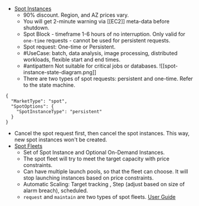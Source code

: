 * [Spot Instances](https://docs.aws.amazon.com/AWSEC2/latest/UserGuide/spot-requests.html)
	* 90% discount. Region, and AZ prices vary.
	* You will get 2-minute warning via [[EC2]] meta-data before shutdown. 
	* Spot Block - timeframe 1-6 hours of no interruption. Only valid for `one-time` requests - cannot be used for persistent requests.
	* Spot request: One-time or Persistent.
	* #UseCase: batch, data analysis, image processing, distributed workloads, flexible start and end times.
	* #antipattern Not suitable for critical jobs or databases.
	![[spot-instance-state-diagram.png]]
	* There are two types of spot requests: persistent and one-time. Refer to the state machine. 
```
{
  "MarketType": "spot",
  "SpotOptions": {
    "SpotInstanceType": "persistent"
  }
}
```
*  Cancel the spot request first, then cancel the spot instances. This way, new spot instances won't be created.
* [Spot Fleets](https://docs.aws.amazon.com/AWSEC2/latest/UserGuide/spot-fleet-requests.html) 
	* Set of Spot Instance and Optional On-Demand Instances.
	* The spot fleet will try to meet the target capacity with price constraints.
	* Can have multiple launch pools, so that the fleet can choose. It will stop launching instances based on price constraints.
	* Automatic Scaling: Target tracking , Step (adjust based on size of alarm breach), scheduled. 
	* `request` and `maintain` are two types of spot fleets. [User Guide](https://docs.aws.amazon.com/AWSEC2/latest/UserGuide/spot-fleet-requests.html)